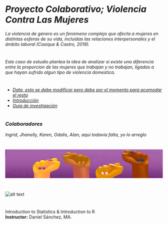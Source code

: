 #
# *Proyecto Colaborativo; Violencia Contra Las Mujeres* 

*La violencia de género es un fenómeno complejo que afecta a mujeres en distintas esferas de su vida, incluidas las relaciones interpersonales y el ámbito laboral (Casique & Castro, 2019).*
# 

*Este caso de estudio plantea la idea de analizar si existe una diferencia entre la proporcion de las mujeres que trabajan y no trabajan, ligadas a que hayan sufrido algun tipo de violencia domestica.*


#

- [*Data, esto se debe modificar pero debe por el momento para acomodar el resto*](Data)
- [*Introducción*]() 
- [*Guia de investigación*]()

#
### *Colaboradores* 
*Ingrid, Jhanelly, Karen, Odalis, Alan, aqui todavia falta, yo lo arreglo*
#

![alt text](Imagenes/image.png)
#

![alt text](image.png)

#

Introduction to Statistics & Introduction to R  
**Instructor:** Daniel Sánchez, MA. 
# 